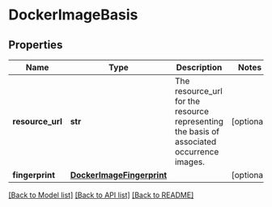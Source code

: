 # DockerImageBasis

## Properties
Name | Type | Description | Notes
------------ | ------------- | ------------- | -------------
**resource_url** | **str** | The resource_url for the resource representing the basis of associated occurrence images. | [optional] 
**fingerprint** | [**DockerImageFingerprint**](DockerImageFingerprint.md) |  | [optional] 

[[Back to Model list]](../README.md#documentation-for-models) [[Back to API list]](../README.md#documentation-for-api-endpoints) [[Back to README]](../README.md)


